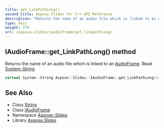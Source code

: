 ```yaml
---
title: get_LinkPathLong()
second_title: Aspose.Slides for C++ API Reference
description: "Returns the name of an audio file which is linked to an AudioFrame. Read System::String."
type: docs
weight: 274
url: /aspose.slides/iaudioframe/get_linkpathlong/
---
```

## IAudioFrame::get_LinkPathLong() method


Returns the name of an audio file which is linked to an [AudioFrame](../../audioframe/). Read [System::String](../../../system/string/).

```cpp
virtual System::String Aspose::Slides::IAudioFrame::get_LinkPathLong()=0
```

## See Also

* Class [String](../../../system/string/)
* Class [IAudioFrame](../)
* Namespace [Aspose::Slides](../../)
* Library [Aspose.Slides](../../../)